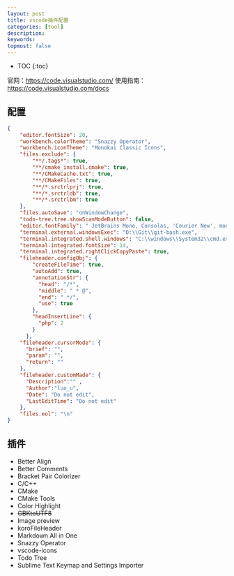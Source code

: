 ```yaml
---
layout: post
title: vscode插件配置
categories: [tool]
description: 
keywords: 
topmost: false
---
```


* TOC
{:toc}

官网：https://code.visualstudio.com/
使用指南：https://code.visualstudio.com/docs

## 配置

```json
{
    "editor.fontSize": 20,
    "workbench.colorTheme": "Snazzy Operator",
    "workbench.iconTheme": "Monokai Classic Icons",
    "files.exclude": {
        "**/.tags*": true,
        "**/cmake_install.cmake": true,
        "**/CMakeCache.txt": true,
        "**/CMakeFiles": true,
        "**/*.srctrlprj": true,
        "**/*.srctrldb": true,
        "**/*.srctrlbm": true
    },
    "files.autoSave": "onWindowChange",
    "todo-tree.tree.showScanModeButton": false,
    "editor.fontFamily": " JetBrains Mono, Consolas, 'Courier New', monospace",
    "terminal.external.windowsExec": "D:\\Git\\git-bash.exe",
    "terminal.integrated.shell.windows": "C:\\windows\\System32\\cmd.exe",
    "terminal.integrated.fontSize": 14,
    "terminal.integrated.rightClickCopyPaste": true,
    "fileheader.configObj": {
        "createFileTime": true,
        "autoAdd": true,
        "annotationStr": {
          "head": "/*",
          "middle": " * @",
          "end": " */",
          "use": true
        },
        "headInsertLine": {
          "php": 2
        }
      },
    "fileheader.cursorMode": {
      "brief": "",
      "param": "",
      "return": ""
    },
    "fileheader.customMade": {
      "Description":"" ,
      "Author":"luo_u",
      "Date": "Do not edit",
      "LastEditTime": "Do not edit"
    },
    "files.eol": "\n"
}
```

## 插件

- Better Align
- Better Comments
- Bracket Pair Colorizer
- C/C++
- CMake
- CMake Tools
- Color Highlight
- ~~GBKtoUTF8~~
- Image preview
- koroFileHeader
- Markdown All in One
- Snazzy Operator
- vscode-icons
- Todo Tree
- Sublime Text Keymap and Settings Importer
